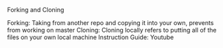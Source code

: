 Forking and Cloning

Forking:  Taking from another repo and copying it into your own, prevents from working on master
Cloning:  Cloning locally refers to putting all of the files on your own local machine
Instruction Guide: Youtube